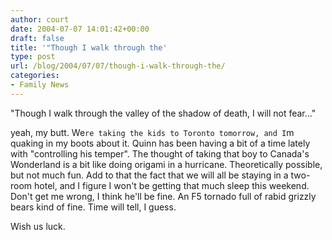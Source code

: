 ```yaml
---
author: court
date: 2004-07-07 14:01:42+00:00
draft: false
title: '"Though I walk through the'
type: post
url: /blog/2004/07/07/though-i-walk-through-the/
categories:
- Family News
---
```


"Though I walk through the valley of the shadow of death, I will not fear..."

yeah, my butt.  We`re taking the kids to Toronto tomorrow, and I`m quaking in my boots about it.  Quinn has been having a bit of a time lately with "controlling his temper".  The thought of taking that boy to Canada's Wonderland is a bit like doing origami in a hurricane.  Theoretically possible, but not much fun.  Add to that the fact that we will all be staying in a two-room hotel, and I figure I won't be getting that much sleep this weekend.  Don't get me wrong, I think he'll be fine.  An F5 tornado full of rabid grizzly bears kind of fine.  Time will tell, I guess.

Wish us luck.
